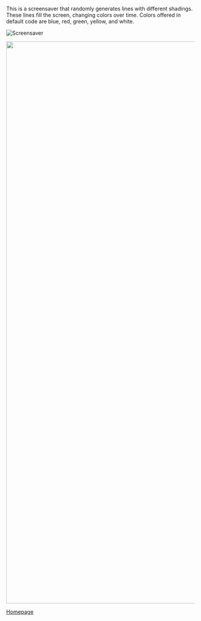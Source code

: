 This is a screensaver that randomly generates lines with different shadings. These lines fill the screen, changing colors over time. Colors offered in default code are blue, red, green, yellow, and white.

![Screensaver](https://Cosmaniac.github.io/Portfolio_2017-2018/Screensaver/Screensaver.png)

<img src = "https://Cosmaniac.github.io/Portfolio_2017-2018/Screensaver/Screensaver.png" width = "1500"/>

[Homepage](https://cosmaniac.github.io/Portfolio_2017-2018/)
